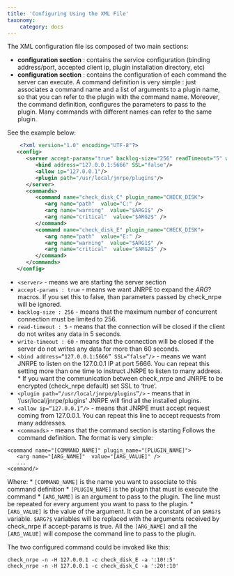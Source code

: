 ```yaml
---
title: 'Configuring Using the XML File'
taxonomy:
    category: docs
---
```


The XML configuration file iss composed of two main sections:

* **configuration section** : contains the service configuration (binding address/port, accepted client ip, plugin installation directory, etc)
* **configuration section** : contains the configuration of each command the server can execute. A command definition is very simple : just associates a command name and a list of arguments to a plugin name, so that you can refer to the plugin with the command name. Moreover, the command definition, configures the parameters to pass to the plugin. Many commands with different names can refer to the same plugin.

See the example below:
```xml
    <?xml version="1.0" encoding="UTF-8"?>
   <config>
      <server accept-params="true" backlog-size="256" readTimeout="5" writeTimeout="60">
         <bind address="127.0.0.1:5666" SSL="false"/>
         <allow ip="127.0.0.1"/>
         <plugin path="/usr/local/jnrpe/plugins"/>
      </server>
      <commands>
         <command name="check_disk_C" plugin_name="CHECK_DISK">
            <arg name="path"  value="C:" />
            <arg name="warning"  value="$ARG1$" />
            <arg name="critical"  value="$ARG2$" />
         </command>
         <command name="check_disk_E" plugin_name="CHECK_DISK">
            <arg name="path"  value="E:" />
            <arg name="warning"  value="$ARG1$" />
            <arg name="critical"  value="$ARG2$" />
         </command>
      </commands>
   </config>
```

* `<server>` - means we are starting the server section
* `accept-params : true` - means we want JNRPE to expand the $ARG?$ macros. If you set this to false, than parameters passed by check_nrpe will be ignored.
* `backlog-size : 256` - means that the maximum number of concurrent connection must be limited to 256.
* `read-timeout : 5` - means that the connection will be closed if the client do not writes any data in 5 seconds.
* `write-timeout : 60` - means that the connection will be closed if the server do not writes any data for more than 60 seconds.
* `<bind address=“127.0.0.1:5666” SSL=“false”/>` - means we want JNRPE to listen on the 127.0.0.1 IP at port 5666. You can repeat this setting more than one time to instruct JNRPE to listen to many address. * If you want the communication between check_nrpe and JNRPE to be encrypted (check_nrpe default) set SSL to ‘true’.
* `<plugin path=“/usr/local/jnrpe/plugins”/>` - means that in ‘/usr/local/jnrpe/plugins’ JNRPE will find all the installed plugins.
* `<allow ip=“127.0.0.1”/>` - means that JNRPE must accept request coming from 127.0.0.1. You can repeat this line to accept requests from many addresses.
* `<commands>` - means that the command section is starting Follows the command definition. 
The format is very simple:
```
<command name="[COMMAND_NAME]" plugin_name="[PLUGIN_NAME]">
   <arg name="[ARG_NAME]"  value="[ARG_VALUE]" />
   ...
<command/>
```
Where:
    * `[COMMAND_NAME]` is the name you want to associate to this command definition
    * `[PLUGIN_NAME]` is the plugin that must is execute the command
    * `[ARG_NAME]` is an argument to pass to the plugin. The line must be repeated for every argument you want to pass to the plugin.
    * `[ARG_VALUE]` is the value of the argument. It can be a constant of an `$ARG?$` variable. `$ARG?$` variables will be replaced with the arguments received by check_nrpe if accept-params is true. All the `[ARG_NAME]` and all the `[ARG_VALUE]` will compose the command line to pass to the plugin.

The two configured command could be invoked like this:

    check_nrpe -n -H 127.0.0.1 -c check_disk_E -a ':10!:5'
    check_nrpe -n -H 127.0.0.1 -c check_disk_C -a ':20!:10'